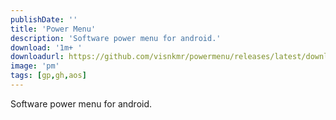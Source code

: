 ```yaml
---
publishDate: ''
title: 'Power Menu'
description: 'Software power menu for android.'
download: '1m+ '
downloadurl: https://github.com/visnkmr/powermenu/releases/latest/download/app-release.apk
image: 'pm'
tags: [gp,gh,aos]
---
```


Software power menu for android.
